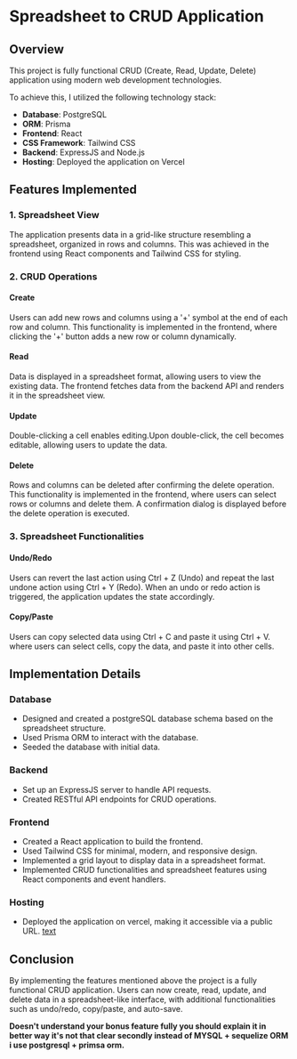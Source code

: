 # Spreadsheet to CRUD Application

## Overview

This project is fully functional CRUD (Create, Read, Update, Delete) application using modern web development technologies.

To achieve this, I utilized the following technology stack:

- **Database**: PostgreSQL
- **ORM**: Prisma
- **Frontend**: React
- **CSS Framework**: Tailwind CSS
- **Backend**: ExpressJS and Node.js
- **Hosting**: Deployed the application on Vercel

## Features Implemented

### 1. Spreadsheet View

The application presents data in a grid-like structure resembling a spreadsheet, organized in rows and columns. This was achieved in the frontend using React components and Tailwind CSS for styling.

### 2. CRUD Operations

#### Create

Users can add new rows and columns using a '+' symbol at the end of each row and column. This functionality is implemented in the frontend, where clicking the '+' button adds a new row or column dynamically.

#### Read

Data is displayed in a spreadsheet format, allowing users to view the existing data. The frontend fetches data from the backend API and renders it in the spreadsheet view.

#### Update

Double-clicking a cell enables editing.Upon double-click, the cell becomes editable, allowing users to update the data.

#### Delete

Rows and columns can be deleted after confirming the delete operation. This functionality is implemented in the frontend, where users can select rows or columns and delete them. A confirmation dialog is displayed before the delete operation is executed.

### 3. Spreadsheet Functionalities

#### Undo/Redo

Users can revert the last action using Ctrl + Z (Undo) and repeat the last undone action using Ctrl + Y (Redo). When an undo or redo action is triggered, the application updates the state accordingly.

#### Copy/Paste

Users can copy selected data using Ctrl + C and paste it using Ctrl + V. where users can select cells, copy the data, and paste it into other cells.

## Implementation Details

### Database

- Designed and created a postgreSQL database schema based on the spreadsheet structure.
- Used Prisma ORM to interact with the database.
- Seeded the database with initial data.

### Backend

- Set up an ExpressJS server to handle API requests.
- Created RESTful API endpoints for CRUD operations.

### Frontend

- Created a React application to build the frontend.
- Used Tailwind CSS for minimal, modern, and responsive design.
- Implemented a grid layout to display data in a spreadsheet format.
- Implemented CRUD functionalities and spreadsheet features using React components and event handlers.

### Hosting

- Deployed the application on vercel, making it accessible via a public URL.
  [text](https://spreadsheet-crud-app.vercel.app/)

## Conclusion

By implementing the features mentioned above the project is a fully functional CRUD application. Users can now create, read, update, and delete data in a spreadsheet-like interface, with additional functionalities such as undo/redo, copy/paste, and auto-save.

**Doesn't understand your bonus feature fully you should explain it in better way it's not that clear secondly instead of MYSQL + sequelize ORM i use postgresql + primsa orm.**
